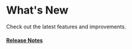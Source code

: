 # What's New

Check out the latest features and improvements.

#### [Release Notes](https://github.com/sveltek/prettier-config/releases)
